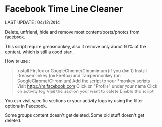 Facebook Time Line Cleaner
===================
LAST UPDATE : 04/12/2014


Delete, unfriend, hide and remove most content/posts/photos from facebook.

This script require greasmonkey, also it remove only about 90% of the content, which is still a good start.

How to use :
> Install Firefox or GoogleChrome/Chromimum (if you don't)
> Install Greasemonkey (on Firefox) and Tampermonkey (on GoogleChrome/Chromium)
> Add the script to your *monkey scripts
> Visit https://m.facebook.com
> Click on "Profile" under your name
> Click on activity log
> Visit the section your want to delete
> Enable the script


You can visit specific sections or your activity logs by using the filter options in Facebook.

Some groups content doesn't get deleted.
Some old stuff doesn't get deleted.
